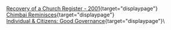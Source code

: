 [Recovery of a Church Register -
2001](churchRegister_recovery.html){target="displaypage"}\
[Chimbai Reminisces](Chimbai_Reminisces.html){target="displaypage"}\
[Individual & Citizens: Good
Governance](good_governance.html){target="displaypage"}\

